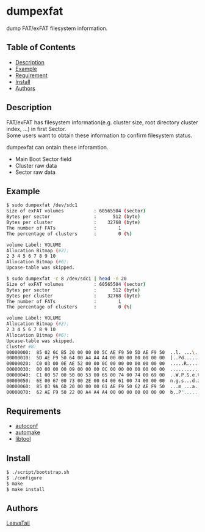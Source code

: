 # dumpexfat
dump FAT/exFAT filesystem information.

## Table of Contents
- [Description](#Description)
- [Example](#Example)
- [Requirement](#Requirement)
- [Install](#Install)
- [Authors](#Authors)

## Description
FAT/exFAT has filesystem information(e.g. cluster size, root directory cluster index, ...) in first Sector.  
Some users want to obtain these information to confirm filesystem status.

dumpexfat can ontain these inforamtion.

 * Main Boot Sector field
 * Cluster raw data
 * Sector raw data

## Example
```sh
$ sudo dumpexfat /dev/sdc1
Size of exFAT volumes           : 60565504 (sector)
Bytes per sector                :      512 (byte)
Bytes per cluster               :    32768 (byte)
The number of FATs              :        1
The percentage of clusters      :        0 (%)

volume Label: VOLUME
Allocation Bitmap (#2):
2 3 4 5 6 7 8 9 10 
Allocation Bitmap (#6):
Upcase-table was skipped.
```

```sh
$ sudo dumpexfat -c 8 /dev/sdc1 | head -n 20
Size of exFAT volumes           : 60565504 (sector)
Bytes per sector                :      512 (byte)
Bytes per cluster               :    32768 (byte)
The number of FATs              :        1
The percentage of clusters      :        0 (%)

volume Label: VOLUME
Allocation Bitmap (#2):
2 3 4 5 6 7 8 9 10 
Allocation Bitmap (#6):
Upcase-table was skipped.
Cluster #8:
00000000:  85 02 6C B5 20 00 00 00 5C AE F9 50 5D AE F9 50  ..l. ...\..P]..P
00000010:  5D AE F9 50 64 00 A4 A4 A4 00 00 00 00 00 00 00  ]..Pd...........
00000020:  C0 03 00 0E AE 52 00 00 0C 00 00 00 00 00 00 00  .....R..........
00000030:  00 00 00 00 09 00 00 00 0C 00 00 00 00 00 00 00  ................
00000040:  C1 00 57 00 50 00 53 00 65 00 74 00 74 00 69 00  ..W.P.S.e.t.t.i.
00000050:  6E 00 67 00 73 00 2E 00 64 00 61 00 74 00 00 00  n.g.s...d.a.t...
00000060:  85 03 9A 6D 20 00 00 00 61 AE F9 50 62 AE F9 50  ...m ...a..Pb..P
00000070:  62 AE F9 50 22 00 A4 A4 A4 00 00 00 00 00 00 00  b..P"...........
```

## Requirements
* [autoconf](http://www.gnu.org/software/autoconf/)
* [automake](https://www.gnu.org/software/automake/)
* [libtool](https://www.gnu.org/software/libtool/)

## Install
```sh
$ ./script/bootstrap.sh
$ ./configure
$ make
$ make install
```

## Authors
[LeavaTail](https://github.com/LeavaTail)
